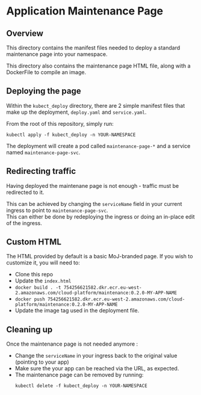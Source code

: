 # Application Maintenance Page

## Overview
This directory contains the manifest files needed to deploy a standard maintenance page into your namespace.

This directory also contains the maintenance page HTML file, along with a DockerFile to compile an image.

## Deploying the page
Within the `kubect_deploy` directory, there are 2 simple manifest files that make up the deployment, `deploy.yaml` and `service.yaml`.

From the root of this repository, simply run: 
```
kubectl apply -f kubect_deploy -n YOUR-NAMESPACE
```
The deployment will create a pod called `maintenance-page-*` and a service named `maintenance-page-svc`.

## Redirecting traffic 

Having deployed the maintenane page is not enough - traffic must be redirected to it.

This can be achieved by changing the `serviceName` field in your current ingress to point to `maintenance-page-svc`.  
This can either be done by redeploying the ingress or doing an in-place edit of the ingress.

## Custom HTML

The HTML provided by default is a basic MoJ-branded page. 
If you wish to customize it, you will need to:
  - Clone this repo 
  - Update the `index.html`
  - ```docker build . -t 754256621582.dkr.ecr.eu-west-2.amazonaws.com/cloud-platform/maintenance:0.2.0-MY-APP-NAME ```
  - ```docker push 754256621582.dkr.ecr.eu-west-2.amazonaws.com/cloud-platform/maintenance:0.2.0-MY-APP-NAME ```
  - Update the image tag used in the deployment file.

## Cleaning up 

Once the maintenance page is not needed anymore : 
 - Change the `serviceName` in your ingress back to the original value (pointing to your app)
 - Make sure the your app can be reached via the URL, as expected.
 - The maintenance page can be removed by running: 
    ```
    kubectl delete -f kubect_deploy -n YOUR-NAMESPACE
    ```